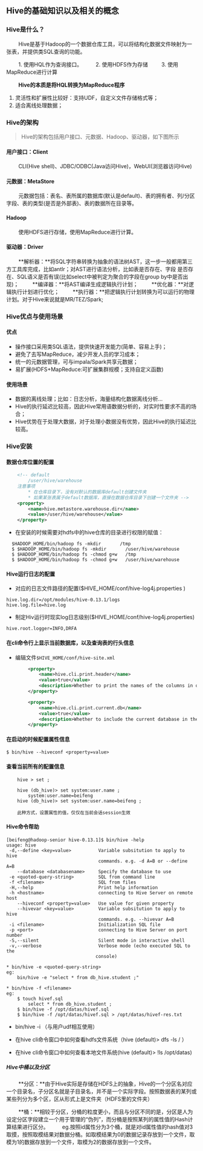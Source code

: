 ## Hive的基础知识以及相关的概念

### Hive是什么？

&nbsp;　　Hive是基于Hadoop的一个数据仓库工具，可以将结构化数据文件映射为一张表，并提供类SQL查询的功能。

&nbsp;　　1. 使用HQL作为查询接口。
&nbsp;　　2. 使用HDFS作为存储
&nbsp;　　3. 使用MapReduce进行计算

&nbsp;　　**Hive的本质是将HQL转换为MapReduce程序**

1. 灵活性和扩展性比较好：支持UDF，自定义文件存储格式等；
2. 适合离线处理数据；

### Hive的架构

> Hive的架构包括用户接口、元数据、Hadoop、驱动器，如下图所示


#### 用户接口：Client
&nbsp;　　CLI(Hive shell)、JDBC/ODBC(Java访问Hive)，WebUI(浏览器访问Hive)
#### 元数据：MetaStore
&nbsp;　　元数据包括：表名、表所属的数据库(默认是default)、表的拥有者、列/分区字段、表的类型(是否是外部表)、表的数据所在目录等。
#### Hadoop
&nbsp;　　使用HDFS进行存储，使用MapReduce进行计算。
#### 驱动器：Driver
&nbsp;　　**解析器：**将SQL字符串转换为抽象的语法树AST，这一步一般都用第三方工具库完成，比如antlr；对AST进行语法分析，比如表是否存在、字段 是否存在、SQL语义是否有误(比如select中被判定为聚合的字段在group by中是否出现)；
&nbsp;　　**编译器：**将AST编译生成逻辑执行计划；
&nbsp;　　**优化器：**对逻辑执行计划进行优化；
&nbsp;　　**执行器：**把逻辑执行计划转换为可以运行的物理计划。对于Hive来说就是MR/TEZ/Spark;

### Hive优点与使用场景
#### 优点
* 操作接口采用类SQL语法，提供快速开发能力(简单、容易上手)；
* 避免了去写MapReduce，减少开发人员的学习成本；
* 统一的元数据管理，可与impala/Spark共享元数据；
* 易扩展(HDFS+MapReduce:可扩展集群规模；支持自定义函数)

#### 使用场景
* 数据的离线处理；比如：日志分析，海量结构化数据离线分析...
* Hive的执行延迟比较高，因此Hive常用语数据分析的，对实时性要求不高的场合；
* Hive优势在于处理大数据，对于处理小数据没有优势，因此Hive的执行延迟比较高。

### Hive安装

#### 数据仓库位置的配置

```xml
	<!-- default
		/user/hive/warehouse
	注意事项
		* 在仓库目录下，没有对默认的数据库default创建文件夹
		* 如果某张表属于default数据库，直接在数据仓库目录下创建一个文件夹 -->
	<property>
		<name>hive.metastore.warehouse.dir</name>
		<value>/user/hive/warehouse</value>
	</property>
```

* 在安装的时候需要对hdfs中的hive仓库的目录进行权限的赋值：


```shell
  $HADOOP_HOME/bin/hadoop fs -mkdir       /tmp
  $ $HADOOP_HOME/bin/hadoop fs -mkdir       /user/hive/warehouse
  $ $HADOOP_HOME/bin/hadoop fs -chmod g+w   /tmp
  $ $HADOOP_HOME/bin/hadoop fs -chmod g+w   /user/hive/warehouse
```

#### Hive运行日志的配置

* 对应的日志文件路径的配置($HIVE_HOME/conf/hive-log4j.properties
)

```properties
hive.log.dir=/opt/modules/hive-0.13.1/logs
hive.log.file=hive.log
```

* 制定Hiv运行时现实log日志级别($HIVE_HOME/conf/hive-log4j.properties)

```properties
hive.root.logger=INFO,DRFA
```

#### 在cli命令行上显示当前数据库，以及查询表的行头信息
* 编辑文件``$HIVE_HOME/conf/hive-site.xml``

```xml
		<property>
			<name>hive.cli.print.header</name>
			<value>true</value>
			<description>Whether to print the names of the columns in query output.</description>
		</property>

		<property>
			<name>hive.cli.print.current.db</name>
			<value>true</value>
			<description>Whether to include the current database in the Hive prompt.</description>
		</property>
```

#### 在启动的时候配置属性信息

```shell
$ bin/hive --hiveconf <property=value>
```

####  查看当前所有的配置信息
```shell
	hive > set ;

	hive (db_hive)> set system:user.name ;
		system:user.name=beifeng
	hive (db_hive)> set system:user.name=beifeng ;

	此种方式，设置属性的值，仅仅在当前会话session生效
```	

#### Hive命令帮助

```shell
[beifeng@hadoop-senior hive-0.13.1]$ bin/hive -help
usage: hive
 -d,--define <key=value>          Variable subsitution to apply to hive
                                  commands. e.g. -d A=B or --define A=B
    --database <databasename>     Specify the database to use
 -e <quoted-query-string>         SQL from command line
 -f <filename>                    SQL from files
 -H,--help                        Print help information
 -h <hostname>                    connecting to Hive Server on remote host
    --hiveconf <property=value>   Use value for given property
    --hivevar <key=value>         Variable subsitution to apply to hive
                                  commands. e.g. --hivevar A=B
 -i <filename>                    Initialization SQL file
 -p <port>                        connecting to Hive Server on port number
 -S,--silent                      Silent mode in interactive shell
 -v,--verbose                     Verbose mode (echo executed SQL to the
                                 console)

* bin/hive -e <quoted-query-string>
eg:
	bin/hive -e "select * from db_hive.student ;"

* bin/hive -f <filename>
eg:
	$ touch hivef.sql
		select * from db_hive.student ;
	$ bin/hive -f /opt/datas/hivef.sql 
	$ bin/hive -f /opt/datas/hivef.sql > /opt/datas/hivef-res.txt
```

* bin/hive -i <filename> （与用户udf相互使用）

* 在hive cli命令窗口中如何查看hdfs文件系统（hive (default)> dfs -ls / ） 

* 在hive cli命令窗口中如何查看本地文件系统(hive (default)> !ls /opt/datas)


##### Hive中桶以及分区
&nbsp;　　**分区：**由于Hive实际是存储在HDFS上的抽象，Hive的一个分区名对应一个目录名，子分区名就是子目录名，并不是一个实际字段。按照数据表的某列或某些列分为多个区，区从形式上是文件夹（HDFS里的文件夹）

&nbsp;　　**桶：**相较于分区，分桶的粒度更小，而且与分区不同的是，分区是人为设定分区字段建立一个用于管理的“伪列”，而分桶是按照某列的属性值的Hash计算结果进行区分。 
&nbsp;　　eg.按照id属性分为3个桶，就是对id属性值的hash值对3取摸，按照取模结果对数据分桶。如取模结果为0的数据记录存放到一个文件，取模为1的数据存放到一个文件，取模为2的数据存放到一个文件。





